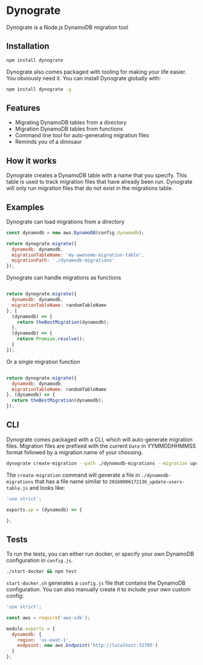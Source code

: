 # Dynograte

Dynograte is a Node.js DynamoDB migration tool

## Installation

```bash
npm install dynograte
```

Dynograte also comes packaged with tooling for making your life easier. You
obviously need it. You can install Dynograte globally with:

```bash
npm install dynograte -g
```

## Features

- Migrating DynamoDB tables from a directory
- Migration DynamoDB tables from functions
- Command line tool for auto-generating migration files
- Reminds you of a dinosaur

## How it works

Dynograte creates a DynamoDB table with a name that you specify. This table is
used to track migration files that have already been run. Dynograte will only
run migration files that do not exist in the migrations table.

## Examples

Dynograte can load migrations from a directory

```javascript
const dynamodb = new aws.DynamoDB(config.dynamodb);

return dynograte.migrate({
  dynamodb: dynamodb,
  migrationTableName: 'my-awesome-migration-table',
  migrationPath: './dynamodb-migrations'
});

```

Dynograte can handle migrations as functions

```javascript

return dynograte.migrate({
  dynamodb: dynamodb,
  migrationTableName: randomTableName
}, [
  (dynamodb) => {
    return theBestMigration(dynamodb);
  },
  (dynamodb) => {
    return Promise.resolve();
  }
]);

```

Or a single migration function

```javascript

return dynograte.migrate({
  dynamodb: dynamodb,
  migrationTableName: randomTableName
}, (dynamodb) => {
  return theBestMigration(dynamodb);
});

```

## CLI

Dynograte comes packaged with a CLI, which will auto-generate migration files.
Migration files are prefixed with the current `Date` in YYMMDDHHMMSS format
followed by a migration name of your choosing.

```bash
dynograte create-migration --path ./dynomodb-migrations --migration update-users-table
```

The `create-migration` command will generate a file in `./dynomodb-migrations` that has
a file name similar to `20160906172136_update-users-table.js` and looks like:

```javascript
'use strict';

exports.up = (dynamodb) => {

};

```

## Tests

To run the tests, you can either run docker, or specify your own DynamoDB
configuration in `config.js`.

```bash
./start-docker && npm test
```

`start-docker.sh` generates a `config.js` file that contains the DynamoDB
configuration. You can also manually create it to include your own custom config:

```javascript
'use strict';

const aws = require('aws-sdk');

module.exports = {
  dynamodb: {
    region: 'us-east-1',
    endpoint: new aws.Endpoint('http://localhost:32795')
  }
};

```
